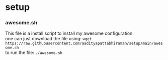 # setup
 
### awesome.sh
This file is a install script to install my awesome configuration.  
one can just download the file using: `wget https://raw.githubusercontent.com/aadityapattabhiraman/setup/main/awesome.sh`  
to run the file: `./awesome.sh`
